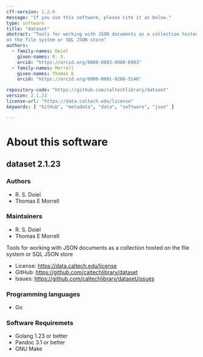 ```yaml
---
cff-version: 1.2.0
message: "If you use this software, please cite it as below."
type: software
title: "dataset"
abstract: "Tools for working with JSON documents as a collection hosted
on the file system or SQL JSON store"
authors:
  - family-names: Doiel
    given-names: R. S.
    orcid: "https://orcid.org/0000-0003-0900-6903"
  - family-names: Morrell
    given-names: Thomas E
    orcid: "https://orcid.org/0000-0001-9266-5146"

repository-code: "https://github.com/caltechlibrary/dataset"
version: 2.1.23
license-url: "https://data.caltech.edu/license"
keywords: [ "GitHub", "metadata", "data", "software", "json" ]

---
```


About this software
===================

## dataset 2.1.23

### Authors

- R. S. Doiel
- Thomas E Morrell


### Maintainers

- R. S. Doiel
- Thomas E Morrell

Tools for working with JSON documents as a collection hosted on the file
system or SQL JSON store

- License: <https://data.caltech.edu/license>
- GitHub: <https://github.com/caltechlibrary/dataset>
- Issues: <https://github.com/caltechlibrary/dataset/issues>


### Programming languages

- Go


### Software Requiremets

- Golang 1.23 or better
- Pandoc 3.1 or better
- GNU Make
